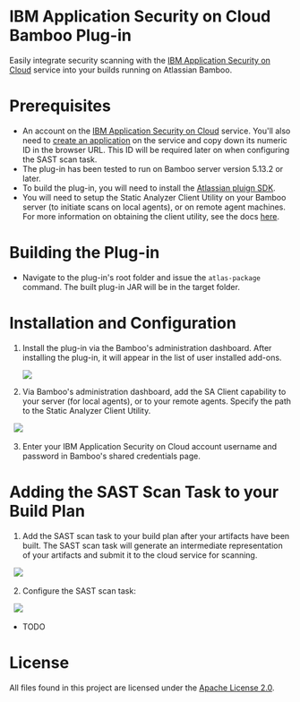 # IBM Application Security on Cloud Bamboo Plug-in

Easily integrate security scanning with the [IBM Application Security on Cloud](https://appscan.ibmcloud.com) service into your builds running on Atlassian Bamboo.

# Prerequisites

- An account on the [IBM Application Security on Cloud](https://appscan.ibmcloud.com) service. You'll also need to [create an application](http://www.ibm.com/support/knowledgecenter/SSYJJF_1.0.0/ApplicationSecurityonCloud/ent_create_application.html) on the service and copy down its numeric ID in the browser URL. This ID will be required later on when configuring the SAST scan task.
- The plug-in has been tested to run on Bamboo server version 5.13.2 or later.
- To build the plug-in, you will need to install the [Atlassian pluign SDK](https://developer.atlassian.com/docs/getting-started).
- You will need to setup the Static Analyzer Client Utility on your Bamboo server (to initiate scans on local agents), or on remote agent machines. For more information on obtaining the client utility, see the docs [here](http://www.ibm.com/support/knowledgecenter/SSYJJF_1.0.0/ApplicationSecurityonCloud/src_scanning.html).

# Building the Plug-in

- Navigate to the plug-in's root folder and issue the `atlas-package` command. The built plug-in JAR will be in the target folder.

# Installation and Configuration

1. Install the plug-in via the Bamboo's administration dashboard. After installing the plug-in, it will appear in the list of user installed add-ons.

   ![](https://github.com/AppSecDev/asoc-bamboo-plugin/blob/master/images/install1.png)

2. Via Bamboo's administration dashboard, add the SA Client capability to your server (for local agents), or to your remote agents. Specify the path to the Static Analyzer Client Utility.

   ![](https://github.com/AppSecDev/asoc-bamboo-plugin/blob/master/images/install2.png)

3. Enter your IBM Application Security on Cloud account username and password in Bamboo's shared credentials page.

# Adding the SAST Scan Task to your Build Plan

1. Add the SAST scan task to your build plan after your artifacts have been built. The SAST scan task will generate an intermediate representation of your artifacts and submit it to the cloud service for scanning.

   ![](https://github.com/AppSecDev/asoc-bamboo-plugin/blob/master/images/task1.png)

2. Configure the SAST scan task:

   ![](https://github.com/AppSecDev/asoc-bamboo-plugin/blob/master/images/task2.png)

   - TODO

# License

All files found in this project are licensed under the [Apache License 2.0](LICENSE).

